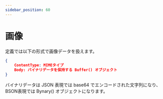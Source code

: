 ```yaml
---
sidebar_position: 60
---
```


# 画像

定義では以下の形式で画像データを扱えます。

```json
{
    ContentType: MIMEタイプ
    Body: バイナリデータを保持する Buffer() オブジェクト
}
```

バイナリデータは JSON 表現では base64 でエンコードされた文字列になり、BSON表現では Bynary() オブジェクトになります。
